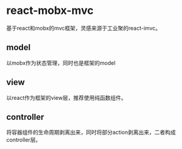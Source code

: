 # react-mobx-mvc
基于react和mobx的mvc框架，灵感来源于工业聚的react-imvc。
## model
以mobx作为状态管理，同时也是框架的model
## view
以react作为框架的view层，推荐使用纯函数组件。
## controller
将容器组件的生命周期剥离出来，同时将部分action剥离出来，二者构成controller层。
